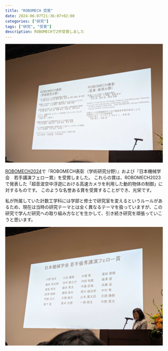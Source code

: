 ```yaml
---
title: "ROBOMECH 受賞"
date: 2024-06-07T21:36:07+02:00
categories: ["研究"]
tags: ["研究", "受賞"]
description: ROBOMECHで2件受賞しました
---
```

![Certificate of Merit for ROBOMECH Outstanding Research Activity](/img/2024/05/robomech_outstanding_research.jpg#center)

[ROBOMECH2024](https://robomech.org/2024/)で『ROBOMECH表彰（学術研究分野）』および『日本機械学会　若手講演フェロー賞』を受賞しました。
これらの賞は、ROBOMECH2023で発表した「超音波空中浮遊における高速カメラを利用した動的物体の制御」に対するものです。
このような名誉ある賞を受賞することができ、光栄です。

私が所属していた計数工学科には学部と修士で研究室を変えるというルールがあるため、現在は当時の研究テーマとは全く異なるテーマを扱っていますが、この研究で学んだ研究への取り組み方などを生かして、引き続き研究を頑張っていこうと思います。

![Fellow Award for Outstanding Young Engineers](/img/2024/05/fellow_award.jpg#center)

